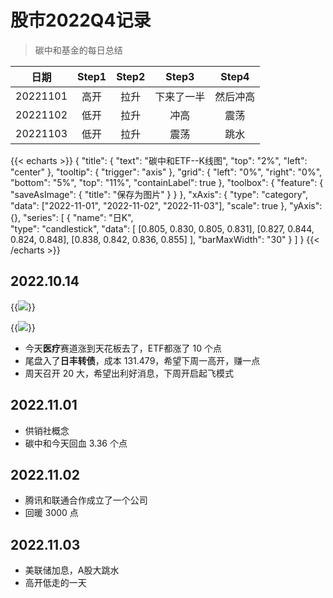 # 股市2022Q4记录


> 碳中和基金的每日总结

| 日期 | Step1 |Step2 | Step3 | Step4 |
|:------:| :-----:| :------:| :-----:| :-----:|
| 20221101 | 高开 | 拉升 | 下来了一半 | 然后冲高 |
| 20221102 | 低开 | 拉升 | 冲高 | 震荡 |
| 20221103 | 低开 | 拉升 | 震荡 | 跳水 |

{{< echarts >}}
{
  "title": {
    "text": "碳中和ETF--K线图",
    "top": "2%",
    "left": "center"
  },
   "tooltip": {
    "trigger": "axis"
  },
 "grid": {
    "left": "0%",
    "right": "0%",
    "bottom": "5%",
    "top": "11%",
    "containLabel": true
  },
  "toolbox": {
    "feature": {
      "saveAsImage": {
        "title": "保存为图片"
      }
    }
  },
  "xAxis": {
  	"type": "category",
  	"data": ["2022-11-01", "2022-11-02", "2022-11-03"],
  	"scale": true
  },
  "yAxis": {},
  "series": [
    {
      "name": "日K",		
      "type": "candlestick",
      "data": [
        [0.805, 0.830, 0.805, 0.831],
        [0.827, 0.844, 0.824, 0.848],
        [0.838, 0.842, 0.836, 0.855]
      ],
      "barMaxWidth": "30"
    }
  ]
}
{{< /echarts >}}

## 2022.10.14

{{<image src="/images/stock-Q4/1.png" caption="医疗ETF">}}

{{<image src="/images/stock-Q4/2.png" caption="日丰转债">}}


- 今天**医疗**赛道涨到天花板去了，ETF都涨了 10 个点
- 尾盘入了**日丰转债**，成本 131.479，希望下周一高开，赚一点
- 周天召开 20 大，希望出利好消息，下周开启起飞模式

## 2022.11.01

- 供销社概念
- 碳中和今天回血 3.36 个点

## 2022.11.02

- 腾讯和联通合作成立了一个公司
- 回暖 3000 点

## 2022.11.03

- 美联储加息，A股大跳水
- 高开低走的一天



